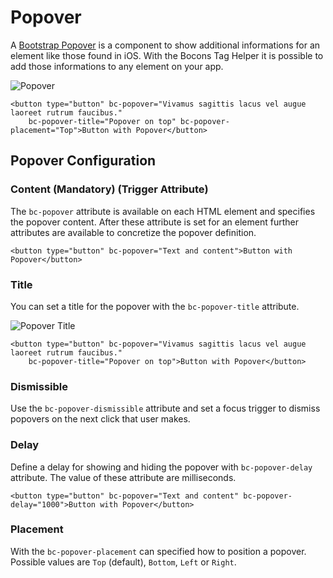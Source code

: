 # Popover

A [Bootstrap Popover](https://getbootstrap.com/docs/4.0/components/popovers/) is a component to show additional informations for an element like those found in iOS. With the Bocons Tag Helper it is possible to add those informations to any element on your app.

![Popover](https://raw.githubusercontent.com/brecons/bootstrap-tag-helper/master/docs/images/popover_01.PNG)

    <button type="button" bc-popover="Vivamus sagittis lacus vel augue laoreet rutrum faucibus."
        bc-popover-title="Popover on top" bc-popover-placement="Top">Button with Popover</button>

## Popover Configuration

### Content (Mandatory) (Trigger Attribute)

The `bc-popover` attribute is available on each HTML element and specifies the popover content. After these attribute is set for an element further attributes are available to concretize the popover definition.

    <button type="button" bc-popover="Text and content">Button with Popover</button>

### Title

You can set a title for the popover with the `bc-popover-title` attribute.

![Popover Title](https://raw.githubusercontent.com/brecons/bootstrap-tag-helper/master/docs/images/popover_02.PNG)

    <button type="button" bc-popover="Vivamus sagittis lacus vel augue laoreet rutrum faucibus."
        bc-popover-title="Popover on top">Button with Popover</button>

### Dismissible

Use the `bc-popover-dismissible` attribute and set a focus trigger to dismiss popovers on the next click that user makes.

### Delay

Define a delay for showing and hiding the popover with `bc-popover-delay` attribute. The value of these attribute are milliseconds.

    <button type="button" bc-popover="Text and content" bc-popover-delay="1000">Button with Popover</button>

### Placement

With the `bc-popover-placement` can specified how to position a popover. Possible values are `Top` (default), `Bottom`, `Left` or `Right`.